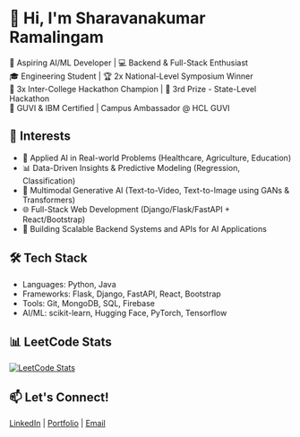 # 👋 Hi, I'm Sharavanakumar Ramalingam

🚀 Aspiring AI/ML Developer | 💻 Backend & Full-Stack Enthusiast  
🎓 Engineering Student | 🏆 2x National-Level Symposium Winner  
🥇 3x Inter-College Hackathon Champion | 🥉 3rd Prize - State-Level Hackathon  
🌱 GUVI & IBM Certified | Campus Ambassador @ HCL GUVI  

## 🧠 Interests
- 🤖 Applied AI in Real-world Problems (Healthcare, Agriculture, Education)
- 📊 Data-Driven Insights & Predictive Modeling (Regression, Classification)
- 🧬 Multimodal Generative AI (Text-to-Video, Text-to-Image using GANs & Transformers)
- 🌐 Full-Stack Web Development (Django/Flask/FastAPI + React/Bootstrap)
- 🚀 Building Scalable Backend Systems and APIs for AI Applications


## 🛠 Tech Stack
- Languages: Python, Java
- Frameworks: Flask, Django, FastAPI, React, Bootstrap
- Tools: Git, MongoDB, SQL, Firebase
- AI/ML: scikit-learn, Hugging Face, PyTorch, Tensorflow

## 📊 LeetCode Stats

[![LeetCode Stats](https://leetcard.jacoblin.cool/just_sharavana?theme=dark&font=JetBrains%20Mono)](https://leetcode.com/u/just_sharavana/)


## 📫 Let's Connect!
[LinkedIn](https://www.linkedin.com/in/sharavanakumar06/) | [Portfolio](https://sharavanakumar.netlify.app/) | [Email](mailto:sharavanakumar3006@gmail.com@example.com)
